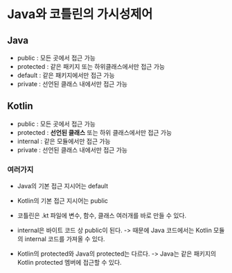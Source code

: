 # Java와 코틀린의 가시성제어

## Java
- public : 모든 곳에서 접근 가능
- protected : 같은 패키지 또는 하위클래스에서만 접근 가능
- default : 같은 패키지에서만 접근 가능
- private : 선언된 클래스 내에서만 접근 가능

## Kotlin
- public : 모든 곳에서 접근 가능
- protected : **선언된 클래스** 또는 하위 클래스에서만 접근 가능
- internal : 같은 모듈에서만 접근 가능
- private : 선언된 클래스 내에서만 접근 가능


### 여러가지
- Java의 기본 접근 지시어는 default
- Kotlin의 기본 접근 지시어는 public

- 코틀린은 .kt 파일에 변수, 함수, 클래스 여러개를 바로 만들 수 있다.

- internal은 바이트 코드 상 public이 된다.
-> 때문에 Java 코드에서는 Kotlin 모듈의 internal 코드를 가져올 수 있다.

- Kotlin의 protected와 Java의 protected는 다르다.
-> Java는 같은 패키지의 Kotlin protected 멤버에 접근할 수 있다.







